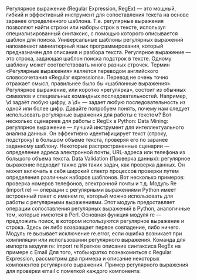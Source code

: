 Регулярное выражение (Regular Expression, RegEx) — это мощный, гибкий и эффективный инструмент для сопоставления текста на основе заранее определенного шаблона. Т.е. регулярные выражения позволяют найти строки или наборы строк в тексте, используя специализированный синтаксис, с помощью которого описывается шаблон для поиска. Универсальные шаблоны регулярных выражений напоминают миниатюрный язык программирования, который предназначен для описания и разбора текста.
Регулярное выражение — это строка, задающая шаблон поиска подстрок в тексте. Одному шаблону может соответствовать много разных строчек. Термин «Регулярные выражения» является переводом английского словосочетания «Regular expressions». Перевод не очень точно отражает смысл, правильнее было бы «шаблонные выражения». Регулярное выражение, или коротко «регулярка», состоит из обычных символов и специальных командных последовательностей.
 Например, \d задаёт любую цифру, а \d+ — задает любую последовательность из одной или более цифр. 
Давайте попробуем понять, почему нам следует использовать регулярные выражения для работы с текстом?
Вот несколько сценариев для работы с RegEx в Python:
Data Mining: регулярное выражение — лучший инструмент для интеллектуального анализа данных. Он эффективно идентифицирует текст (строку, подстроку) в большом объеме текста, проверяя его по заранее заданному шаблону. Некоторые распространенные сценарии — определение адреса электронной почты, URL-адреса или телефона из большого объема текста.
Data Validation (Проверка данных): регулярное выражение подходит также для таких задач, как проверка данных. Он может включать в себя широкий спектр процессов проверки путем определения различных наборов шаблонов. Вот несколько примеров: проверка номеров телефонов, электронной почты и т.д.
Модуль Re (import re) — операции с регулярными выражениями
Python имеет встроенный пакет с именем re, который можно использовать для работы с регулярными выражениями.
Этот модуль предоставляет операции сопоставления регулярных выражений в Python, аналогичные тем, которые имеются в Perl. Основная функция модуля re — предложить поиск, в котором используются регулярное выражение и строка. Здесь он либо возвращает первое совпадение, либо ничего. Модуль re вызывает исключение re.error, если ошибка возникает при компиляции или использовании регулярного выражения.
Команда для импорта модуля re:
import re
Краткое описание синтаксиса RegEx на примере с Email
Для того, чтобы кратко познакомиться с Regular Expression, рассмотрим два примера и описание некоторых компонентов регулярного выражения.
Пример регулярного выражения для проверки email с пометкой каждого компонента:


